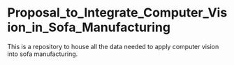 # Proposal_to_Integrate_Computer_Vision_in_Sofa_Manufacturing
This is a repository to house all the data needed to apply computer vision into sofa manufacturing.
